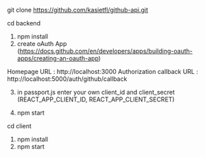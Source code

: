 git clone https://github.com/kasietfl/github-api.git

cd backend

1. npm install
2. create oAuth App (https://docs.github.com/en/developers/apps/building-oauth-apps/creating-an-oauth-app)

Homepage URL : http://localhost:3000
Authorization callback URL : http://localhost:5000/auth/github/callback

3. in passport.js enter your own client_id and client_secret (REACT_APP_CLIENT_ID, REACT_APP_CLIENT_SECRET)

4. npm start

cd client
1. npm install
2. npm start
